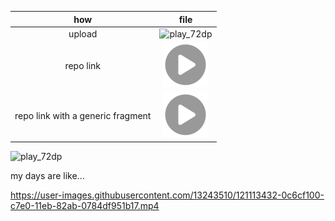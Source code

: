 | how | file |
| :-------------: | :-------------: |
| upload | ![play_72dp](https://user-images.githubusercontent.com/13243510/148304587-0fb5d3c2-f217-4d57-807d-d0e0f5312013.png#github-light-mode-only) |
| repo link | ![play_72dp](play_72dp.png#github-light-mode-only) |
| repo link with a generic fragment | ![play_72dp](play_72dp.png#foobar) |

![play_72dp](https://user-images.githubusercontent.com/13243510/148304587-0fb5d3c2-f217-4d57-807d-d0e0f5312013.png#github-light-mode-only)


my days are like...

https://user-images.githubusercontent.com/13243510/121113432-0c6cf100-c7e0-11eb-82ab-0784df951b17.mp4

